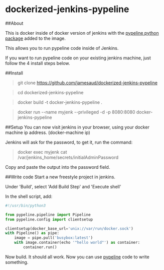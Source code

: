 # dockerized-jenkins-pypeline

##About

This is docker inside of docker version of jenkins with the 
[pypeline python package]( https://github.cerner.com/JA048043/pypeline "pypeline") added to the image.

This allows you to run pypeline code inside of Jenkins.

If you want to run pypeline code on your existing jenkins machine, just follow the 4 install steps below.

##Install
>git clone https://github.com/jamesaud/dockerized-jenkins-pypeline

>cd dockerized-jenkins-pypeline

>docker build -t docker-jenkins-pypeline .

>docker run --name myjenk --privileged -d -p 8080:8080 docker-jenkins-pypeline

##Setup
You can now visit jenkins in your browser, using your docker machine ip address. (docker-machine ip)

Jenkins will ask for the password, to get it, run the command:

>docker exec myjenk cat /var/jenkins_home/secrets/initialAdminPassword

Copy and paste the output into the password field.

##Write code
Start a new freestyle project in jenkins.

Under 'Build', select 'Add Build Step' and 'Execute shell'

In the shell script, add:

```python
#!/usr/bin/python3

from pypeline.pipeline import Pipeline
from pypeline.config import clientsetup

clientsetup(docker_base_url='unix://var/run/docker.sock')
with Pipeline() as pipe:
    image = pipe.pull('busybox:latest')
    with image.container(echo '"hello world"') as container:
        container.run()
```

Now build. It should all work. Now you can use [pypeline]( https://github.com/jamesaud/pypeline "pypeline") code to write something.
